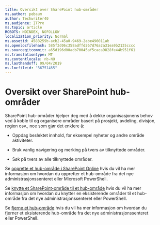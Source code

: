 ```yaml
---
title: Oversikt over SharePoint hub-områder
ms.author: pebaum
author: Techwriter40
ms.audience: ITPro
ms.topic: article
ROBOTS: NOINDEX, NOFOLLOW
localization_priority: Normal
ms.assetid: 4583259b-acb2-45a0-9469-2abe496011ab
ms.openlocfilehash: 585f3d06c358adffd267d76a2a31ea9b2135cccc
ms.sourcegitcommit: a65d196d00adb70045af5caca9828fe44b951f61
ms.translationtype: MT
ms.contentlocale: nb-NO
ms.lasthandoff: 09/04/2019
ms.locfileid: "36751465"
---
```

# <a name="sharepoint-hub-sites-overview"></a>Oversikt over SharePoint hub-områder

SharePoint hub-områder hjelper deg med å dekke organisasjonens behov ved å koble til og organisere områder basert på prosjekt, avdeling, divisjon, region osv., noe som gjør det enklere å:

- Oppdag beslektet innhold, for eksempel nyheter og andre område aktiviteter.


- Bruk vanlig navigering og merking på tvers av tilknyttede områder.


- Søk på tvers av alle tilknyttede områder.


Se [opprette et hub-område i SharePoint Online](https://docs.microsoft.com/sharepoint/create-hub-site) hvis du vil ha mer informasjon om hvordan du oppretter et hub-område fra det nye administrasjonssenteret eller Microsoft PowerShell. 

Se [knytte et SharePoint-område til et hub-område](https://support.office.com/article/associate-a-sharepoint-site-with-a-hub-site-ae0009fd-af04-4d3d-917d-88edb43efc05) hvis du vil ha mer informasjon om hvordan du knytter en eksisterende områder til et hub-område fra det nye administrasjonssenteret eller PowerShell.  

Se [fjerne et hub-område](https://docs.microsoft.com/sharepoint/remove-hub-site) hvis du vil ha mer informasjon om hvordan du fjerner et eksisterende hub-område fra det nye administrasjonssenteret eller PowerShell. 
